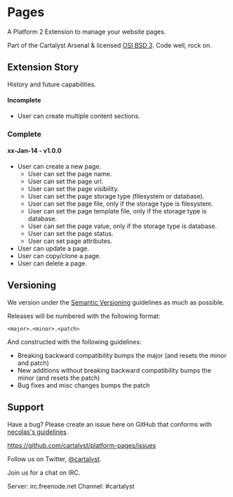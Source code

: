 # Pages

A Platform 2 Extension to manage your website pages.

Part of the Cartalyst Arsenal & licensed [OSI BSD 3](license.txt). Code well, rock on.

## Extension Story

History and future capabilities.

#### Incomplete

- User can create multiple content sections.

### Complete

#### xx-Jan-14 - v1.0.0

- User can create a new page.
	- User can set the page name.
	- User can set the page url.
	- User can set the page visibility.
	- User can set the page storage type (filesystem or database).
	- User can set the page file, only if the storage type is filesystem.
	- User can set the page template file, only if the storage type is database.
	- User can set the page value, only if the storage type is database.
	- User can set the page status.
	- User can set page attributes.
- User can update a page.
- User can copy/clone a page.
- User can delete a page.

## Versioning

We version under the [Semantic Versioning](http://semver.org/) guidelines as much as possible.

Releases will be numbered with the following format:

`<major>.<minor>.<patch>`

And constructed with the following guidelines:

* Breaking backward compatibility bumps the major (and resets the minor and patch)
* New additions without breaking backward compatibility bumps the minor (and resets the patch)
* Bug fixes and misc changes bumps the patch

## Support

Have a bug? Please create an issue here on GitHub that conforms with [necolas's guidelines](https://github.com/necolas/issue-guidelines).

https://github.com/cartalyst/platform-pages/issues

Follow us on Twitter, [@cartalyst](http://twitter.com/cartalyst).

Join us for a chat on IRC.

Server: irc.freenode.net
Channel: #cartalyst
